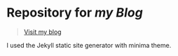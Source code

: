 # Repository for *my Blog*

> [Visit my blog](https://takreemakhter.github.io/DataDriven.blog/)

I used the Jekyll static site generator with minima theme.
